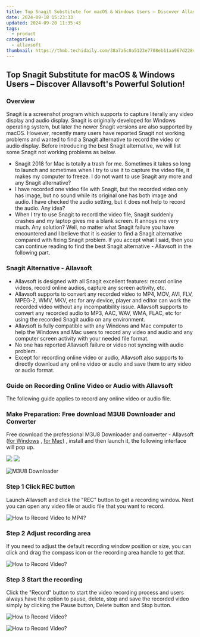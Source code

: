 ```yaml
---
title: Top Snagit Substitute for macOS & Windows Users – Discover Allavsoft's Powerful Solution!
date: 2024-09-18 15:23:33
updated: 2024-09-20 11:35:43
tags:
  - product
categories:
  - allavsoft
thumbnail: https://thmb.techidaily.com/38a7a5c0a5123e7708eb11aa967d228491b39460885352e6b8c3f7846969574b.jpg
---
```


## Top Snagit Substitute for macOS & Windows Users – Discover Allavsoft's Powerful Solution!

### Overview

Snagit is a screenshot program which supports to capture literally any video display and audio display. Snagit is originally developed for Windows operating system, but later the newer Snagit versions are also supported by macOS. However, recently many users have reported Snagit not working problems and wanted to find a Snagit alternative to record the video or audio display. Before introducing the best Snagit alternative, we will list some Snagit not working problems as below.

* Snagit 2018 for Mac is totally a trash for me. Sometimes it takes so long to launch and sometimes when I try to use it to capture the video file, it makes my computer to freeze. I do not want to use Snagit any more and any Snagit alternative?
* I have recorded one video file with Snagit, but the recorded video only has image, but no sound while its original one has both image and audio. I have checked the audio setting, but it does not help to record the audio. Any idea?
* When I try to use Snagit to record the video file, Snagit suddenly crashes and my laptop gives me a blank screen. It annoys me very much. Any solution? Well, no matter what Snagit failure you have encountered and I believe that it is easier to find a Snagit alternative compared with fixing Snagit problem. If you accept what I said, then you can continue reading to find the best Snagit alternative - Allavsoft in the following part.

### Snagit Alternative - Allavsoft

* Allavsoft is designed with all Snagit excellent features: record online videos, record online audios, capture any screen activity, etc.
* Allavsoft supports to convert any recorded video to MP4, MOV, AVI, FLV, MPEG-2, WMV, MKV, etc for any device, player and editor can work the recorded video without any incompatibility issue. Allavsoft supports to convert any recorded audio to MP3, AAC, WAV, WMA, FLAC, etc for using the recorded Snagit audio on any environment.
* Allavsoft is fully compatible with any Windows and Mac computer to help the Windows and Mac users to record any video and audio and any computer screen activity with your needed file format.
* No one has reported Allavsoft failure or video not syncing with audio problem.
* Except for recording online video or audio, Allavsoft also supports to directly download any online video or audio and save them to any video or audio format.

### Guide on Recording Online Video or Audio with Allavsoft

The following guide applies to record any online video or audio file.

### Make Preparation: Free download M3U8 Downloader and Converter

Free download the professional M3U8 Downloader and converter - Allavsoft ([for Windows](https://tools.techidaily.com/allavsoft/products/) , [for Mac](https://tools.techidaily.com/allavsoft/products/)) , install and then launch it, the following interface will pop up.

[![](https://www.allavsoft.com/how-to/../images/how-to/free-download-win.jpg)](https://tools.techidaily.com/allavsoft/products/) [![](https://www.allavsoft.com/how-to/../images/how-to/free-download-mac.jpg)](https://tools.techidaily.com/allavsoft/products/)

![M3U8 Downloader](https://www.allavsoft.com/how-to/../images/allavsoft/screen-shot-600.jpg)

### Step 1 Click REC button

Launch Allavsoft and click the "REC" button to get a recording window. Next you can open any video file or audio file that you want to record.

![How to Record Video to MP4?](https://www.allavsoft.com/how-to/../images/how-to/record-skype-video-calls/click-rec-to-record-videos.jpg)

### Step 2 Adjust recording area

If you need to adjust the default recording window position or size, you can click and drag the compass icon or the recording area handle to get that.

![How to Record Video?](https://www.allavsoft.com/how-to/../images/how-to/record-skype-video-calls/move-adjust-the-recording-frame.jpg)

### Step 3 Start the recording

Click the "Record" button to start the video recording process and users always have the option to pause, delete, stop and save the recorded video simply by clicking the Pause button, Delete button and Stop button.

![How to Record Video?](https://www.allavsoft.com/how-to/../images/how-to/record-skype-video-calls/click-REC.jpg)

![How to Record Video?](https://www.allavsoft.com/how-to/../images/how-to/record-skype-video-calls/click-stop-save-to-finish-recording.jpg)

<ins class="adsbygoogle"
     style="display:block"
     data-ad-format="autorelaxed"
     data-ad-client="ca-pub-7571918770474297"
     data-ad-slot="1223367746"></ins>



<ins class="adsbygoogle"
     style="display:block"
     data-ad-client="ca-pub-7571918770474297"
     data-ad-slot="8358498916"
     data-ad-format="auto"
     data-full-width-responsive="true"></ins>
